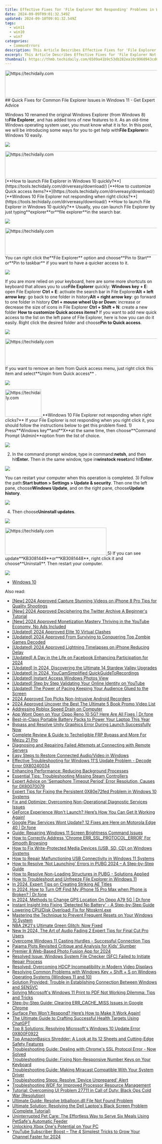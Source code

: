 ```yaml
---
title: Effective Fixes for 'File Explorer Not Responding' Problems in Windows 11
date: 2024-09-09T09:01:32.549Z
updated: 2024-09-10T09:01:32.549Z
tags:
  - win11
  - win10
  - win7
categories:
  - CommonErrors
description: This Article Describes Effective Fixes for 'File Explorer Not Responding' Problems in Windows 11
excerpt: This Article Describes Effective Fixes for 'File Explorer Not Responding' Problems in Windows 11
thumbnail: https://thmb.techidaily.com/6509a41b9c53db282ea10c9960943cd0bc0006742138202a2ce5d3d561a1baf2.jpg
---
```


<!-- affiliate ads begin -->
<a href="https://aligracehair.sjv.io/c/5597632/2135361/19272" target="_top" id="2135361">
  <img src="//a.impactradius-go.com/display-ad/19272-2135361" border="0" alt="https://techidaily.com" width="728" height="90"/>
</a>
<img height="0" width="0" src="https://aligracehair.sjv.io/i/5597632/2135361/19272" style="position:absolute;visibility:hidden;" border="0" />
<!-- affiliate ads end -->
## Quick Fixes for Common File Explorer Issues in Windows 11 - Get Expert Advice

Windows 10 renamed the original Windows Explorer (from Windows 8) to**File Explorer**, and has added tons of new features to it. As an old-time Windows operating system user, you must know what it is for. In this post, we will be introducing some ways for you to get help with**File Explorer**in Windows 10 easily.

![](https://images.drivereasy.com/wp-content/uploads/2016/12/file-explorer-in-window-s10.jpg)

<!-- affiliate ads begin -->
<a href="https://aidotcom.pxf.io/c/5597632/2134501/19576" target="_top" id="2134501">
  <img src="//a.impactradius-go.com/display-ad/19576-2134501" border="0" alt="https://techidaily.com" width="640" height="90"/>
</a>
<img height="0" width="0" src="https://aidotcom.pxf.io/i/5597632/2134501/19576" style="position:absolute;visibility:hidden;" border="0" />
<!-- affiliate ads end -->
[**How to launch File Explorer in Windows 10 quickly?**](https://tools.techidaily.com/drivereasy/download/) [**How to customize Quick access items?**](https://tools.techidaily.com/drivereasy/download/) [**Windows 10 File Explorer not responding when right clicks?**](https://tools.techidaily.com/drivereasy/download/)   **How to launch File Explorer in Windows 10 quickly?** Usually, you can launch File Explorer by just typing**explorer**or**file explorer**in the search bar.

![](https://images.drivereasy.com/wp-content/uploads/2016/12/img_584913472d50a-600x522.jpg)

<!-- affiliate ads begin -->
<a href="https://ephamedtechinc.pxf.io/c/5597632/2137227/26400" target="_top" id="2137227">
  <img src="//a.impactradius-go.com/display-ad/26400-2137227" border="0" alt="https://techidaily.com" width="728" height="90"/>
</a>
<img height="0" width="0" src="https://ephamedtechinc.pxf.io/i/5597632/2137227/26400" style="position:absolute;visibility:hidden;" border="0" />
<!-- affiliate ads end -->
 You can right click the**File Explorer** option and choose**Pin to Start** or**Pin to taskbar** if you want to have a quicker access to it.

![](https://images.drivereasy.com/wp-content/uploads/2016/12/img_584913edbf2bf.jpg)

 If you are more relied on your keyboard, here are some more shortcuts on keyboard that allows you to use**File Explorer** quickly: **Windows key + E**: open File Explorer **Ctrl + E**: activate the search bar in File Explorer**Alt + left arrow key**: go back to one folder in history**Alt + right arrow key**: go forward to one folder in history **Ctrl + mouse wheel Up or Down**: increase or decrease the size of icons in File Explorer **Ctrl + Shift + N**: create a new folder   **How to customize Quick access items?** If you want to add new quick access to the list on the left pane of File Explorer, here is how you can do it easily. Right click the desired folder and choose**Pin to Quick access**.

![](https://images.drivereasy.com/wp-content/uploads/2016/12/pin-to-quick-access.jpg)

<!-- affiliate ads begin -->
<a href="https://ephamedtechinc.pxf.io/c/5597632/2136621/26400" target="_top" id="2136621">
  <img src="//a.impactradius-go.com/display-ad/26400-2136621" border="0" alt="https://techidaily.com" width="728" height="90"/>
</a>
<img height="0" width="0" src="https://ephamedtechinc.pxf.io/i/5597632/2136621/26400" style="position:absolute;visibility:hidden;" border="0" />
<!-- affiliate ads end -->
 If you want to remove an item from Quick access menu, just right click this item and select**Unpin from Quick access** .

![](https://images.drivereasy.com/wp-content/uploads/2016/12/unpin-from-quick-access.jpg)

<!-- affiliate ads begin -->
<a href="https://aligracehair.sjv.io/c/5597632/2135393/19272" target="_top" id="2135393">
  <img src="//a.impactradius-go.com/display-ad/19272-2135393" border="0" alt="https://techidaily.com" width="120" height="90"/>
</a>
<img height="0" width="0" src="https://aligracehair.sjv.io/i/5597632/2135393/19272" style="position:absolute;visibility:hidden;" border="0" />
<!-- affiliate ads end -->
 **Windows 10 File Explorer not responding when right clicks?** If your File Explorer is not responding when you right click it, you should follow the instructions below to get this problem fixed. 1) Press**Windows key**and**X**at the same time, then choose**Command Prompt (Admin)**option from the list of choice.

![](https://images.drivereasy.com/wp-content/uploads/2016/12/img_58491b710eb2d.png)

2) In the command prompt window, type in command:**netsh**, and then hit**Enter.** Then in the same window, type in**winstock reset**and hit**Enter**.

![](https://images.drivereasy.com/wp-content/uploads/2016/12/img_58491c14e6750.jpg)

You can restart your computer when this operation is completed. 3) Follow the path:**Start button > Settings > Update & security**. Then one the left pane, choose**Windows Update**, and on the right pane, choose**Update history**.

![](https://images.drivereasy.com/wp-content/uploads/2016/12/img_58491d95611c0-600x476.jpg)

4) Then choose**Uninstall updates**.

![](https://images.drivereasy.com/wp-content/uploads/2016/12/img_58491d7901b10-600x462.jpg)

<!-- affiliate ads begin -->
<a href="https://aligracehair.sjv.io/c/5597632/2135372/19272" target="_top" id="2135372">
  <img src="//a.impactradius-go.com/display-ad/19272-2135372" border="0" alt="https://techidaily.com" width="336" height="90"/>
</a>
<img height="0" width="0" src="https://aligracehair.sjv.io/i/5597632/2135372/19272" style="position:absolute;visibility:hidden;" border="0" />
<!-- affiliate ads end -->
5) If you can see update**KB3081449**or**KB3081448**, right click it and choose**Uninstall**. Then restart your computer.

![](https://images.drivereasy.com/wp-content/uploads/2016/12/img_58491df2251f5-600x330.jpg)

* [Windows 10](https://tools.techidaily.com/drivereasy/download/)

<ins class="adsbygoogle"
     style="display:block"
     data-ad-format="autorelaxed"
     data-ad-client="ca-pub-7571918770474297"
     data-ad-slot="1223367746"></ins>



<ins class="adsbygoogle"
     style="display:block"
     data-ad-client="ca-pub-7571918770474297"
     data-ad-slot="8358498916"
     data-ad-format="auto"
     data-full-width-responsive="true"></ins>

<span class="atpl-alsoreadstyle">Also read:</span>
<div><ul>
<li><a href="https://article-helps.techidaily.com/new-2024-approved-capture-stunning-videos-on-iphone-8-pro-tips-for-quality-shootings/"><u>[New] 2024 Approved Capture Stunning Videos on iPhone 8 Pro Tips for Quality Shootings</u></a></li>
<li><a href="https://twitter-videos.techidaily.com/new-2024-approved-deciphering-the-twitter-archive-a-beginners-tutorial/"><u>[New] 2024 Approved Deciphering the Twitter Archive A Beginner's Tutorial</u></a></li>
<li><a href="https://youtube-docs.techidaily.com/024-approved-monetization-mastery-thriving-in-the-youtube-economy-no-ads-included/"><u>[New] 2024 Approved Monetization Mastery Thriving in the YouTube Economy, No Ads Included</u></a></li>
<li><a href="https://on-screen-recording.techidaily.com/updated-2024-approved-elite-10-virtual-clashes/"><u>[Updated] 2024 Approved Elite 10 Virtual Clashes</u></a></li>
<li><a href="https://video-screen-grab.techidaily.com/updated-2024-approved-from-surviving-to-conquering-top-zombie-games-decoded/"><u>[Updated] 2024 Approved From Surviving to Conquering Top Zombie Games Decoded</u></a></li>
<li><a href="https://fox-blue.techidaily.com/updated-2024-approved-lightning-timelapses-on-iphone-reducing-delay/"><u>[Updated] 2024 Approved Lightning Timelapses on iPhone Reducing Delay</u></a></li>
<li><a href="https://facebook-videos.techidaily.com/updated-a-day-in-the-life-on-facebook-enhancing-participation-for-2024/"><u>[Updated] A Day in the Life on Facebook Enhancing Participation for 2024</u></a></li>
<li><a href="https://desktop-recording.techidaily.com/updated-in-2024-discovering-the-ultimate-14-stardew-valley-upgrades/"><u>[Updated] In 2024, Discovering the Ultimate 14 Stardew Valley Upgrades</u></a></li>
<li><a href="https://desktop-recording.techidaily.com/updated-in-2024-youcamsimplified-quickguidetorecordings/"><u>[Updated] In 2024, YouCamSimplified QuickGuideToRecordings</u></a></li>
<li><a href="https://fox-friendly.techidaily.com/updated-instant-access-windows-photos-view/"><u>[Updated] Instant Access Windows Photos View</u></a></li>
<li><a href="https://facebook-video-footage.techidaily.com/updated-step-by-step-validating-your-online-identity-on-youtube/"><u>[Updated] Step by Step Validating Your Online Identity on YouTube</u></a></li>
<li><a href="https://fox-helps.techidaily.com/updated-the-power-of-pacing-keeping-your-audience-glued-to-the-screen/"><u>[Updated] The Power of Pacing Keeping Your Audience Glued to the Screen</u></a></li>
<li><a href="https://on-screen-recording.techidaily.com/2024-approved-top-picks-non-intrusive-android-recorders/"><u>2024 Approved Top Picks Non-Intrusive Android Recorders</u></a></li>
<li><a href="https://some-guidance.techidaily.com/2024-approved-uncover-the-best-the-ultimate-5-book-promo-video-list/"><u>2024 Approved Uncover the Best The Ultimate 5 Book Promo Video List</u></a></li>
<li><a href="https://network-issues.techidaily.com/addressing-roblox-speed-drain-on-computer/"><u>Addressing Roblox Speed Drain on Computer</u></a></li>
<li><a href="https://howto.techidaily.com/app-wont-open-on-your-oppo-reno-10-5g-here-are-all-fixes-drfone-by-drfone-fix-android-problems-fix-android-problems/"><u>App Wont Open on Your Oppo Reno 10 5G? Here Are All Fixes | Dr.fone</u></a></li>
<li><a href="https://buynow-reviews.techidaily.com/best-in-class-portable-battery-packs-to-power-your-laptop-this-year/"><u>Best-in-Class Portable Battery Packs to Power Your Laptop This Year</u></a></li>
<li><a href="https://common-error.techidaily.com/bypass-and-resolve-unity-graphics-error-during-launch-successfully-now/"><u>Bypass and Resolve Unity Graphics Error During Launch Successfully Now</u></a></li>
<li><a href="https://android-unlock.techidaily.com/complete-review-and-guide-to-techeligible-frp-bypass-and-more-for-meizu-21-pro-by-drfone-android/"><u>Complete Review & Guide to Techeligible FRP Bypass and More For Meizu 21 Pro</u></a></li>
<li><a href="https://common-error.techidaily.com/diagnosing-and-repairing-failed-attempts-at-connecting-with-remote-servers/"><u>Diagnosing and Repairing Failed Attempts at Connecting with Remote Servers</u></a></li>
<li><a href="https://common-error.techidaily.com/easy-steps-to-restore-connected-audiovideo-in-windows/"><u>Easy Steps to Restore Connected Audio/Video in Windows</u></a></li>
<li><a href="https://common-error.techidaily.com/effective-troubleshooting-for-windows-11s-update-problem-decode-error-0x80240034/"><u>Effective Troubleshooting for Windows 11'S Update Problem - Decode Error 0X80240034</u></a></li>
<li><a href="https://windows11.techidaily.com/enhancing-performance-reducing-background-processes/"><u>Enhancing Performance: Reducing Background Processes</u></a></li>
<li><a href="https://windows11.techidaily.com/essential-tips-troubleshooting-missing-steam-controllers/"><u>Essential Tips: Troubleshooting Missing Steam Controllers</u></a></li>
<li><a href="https://common-error.techidaily.com/expert-advice-on-semaphore-timeout-period-error-resolution-causes-for-0x80070079/"><u>Expert Advice on 'Semaphore Timeout Period' Error Resolution, Causes for 0X80070079</u></a></li>
<li><a href="https://common-error.techidaily.com/expert-tips-for-fixing-the-persistent-0x80e72fed-problem-in-windows-10-systems/"><u>Expert Tips for Fixing the Persistent 0X80e72fed Problem in Windows 10 Systems</u></a></li>
<li><a href="https://common-error.techidaily.com/fix-and-optimize-overcoming-non-operational-diagnostic-services-issues/"><u>Fix and Optimize: Overcoming Non-Operational Diagnostic Services Issues</u></a></li>
<li><a href="https://common-error.techidaily.com/geforce-experience-wont-launch-heres-how-you-can-get-it-working-again/"><u>GeForce Experience Won't Launch? Here’s How You Can Get It Working Again!</u></a></li>
<li><a href="https://howto.techidaily.com/google-play-services-wont-update-12-fixes-are-here-on-motorola-edge-40-drfone-by-drfone-fix-android-problems-fix-android-problems/"><u>Google Play Services Wont Update? 12 Fixes are Here on Motorola Edge 40 | Dr.fone</u></a></li>
<li><a href="https://common-error.techidaily.com/guide-repairing-windows-11-screen-brightness-command-issues/"><u>Guide: Repairing Windows 11 Screen Brightness Command Issues</u></a></li>
<li><a href="https://common-error.techidaily.com/how-to-correctly-address-chrome-errsslprotocolerror-for-smooth-browsing/"><u>How to Correctly Address 'Chrome ERR_SSL_PROTOCOL_ERROR' For Smooth Browsing</u></a></li>
<li><a href="https://common-error.techidaily.com/how-to-fix-write-protected-media-devices-usb-sd-cd-on-windows-systems/"><u>How to Fix Write-Protected Media Devices (USB, SD, CD) on Windows Systems</u></a></li>
<li><a href="https://common-error.techidaily.com/how-to-repair-malfunctioning-usb-connectivity-in-windows-11-systems/"><u>How to Repair Malfunctioning USB Connectivity in Windows 11 Systems</u></a></li>
<li><a href="https://common-error.techidaily.com/how-to-resolve-not-launching-errors-in-pubg-2024-a-step-by-step-guide/"><u>How to Resolve 'Not Launching' Errors in PUBG 2024 – A Step-by-Step Guide</u></a></li>
<li><a href="https://common-error.techidaily.com/how-to-resolve-non-loading-structures-in-pubg-solutions-applied/"><u>How to Resolve Non-Loading Structures in PUBG - Solutions Applied</u></a></li>
<li><a href="https://common-error.techidaily.com/how-to-troubleshoot-and-unfreeze-file-explorer-in-windows-11/"><u>How to Troubleshoot and Unfreeze File Explorer in Windows 11</u></a></li>
<li><a href="https://some-techniques.techidaily.com/in-2024-expert-tips-on-creating-striking-ae-titles/"><u>In 2024, Expert Tips on Creating Striking AE Titles</u></a></li>
<li><a href="https://iphone-unlock.techidaily.com/in-2024-how-to-turn-off-find-my-iphone-15-pro-max-when-phone-is-broken-drfone-by-drfone-ios/"><u>In 2024, How to Turn Off Find My iPhone 15 Pro Max when Phone is Broken? | Dr.fone</u></a></li>
<li><a href="https://phone-solutions.techidaily.com/in-2024-methods-to-change-gps-location-on-oppo-a79-5g-drfone-by-drfone-virtual-android/"><u>In 2024, Methods to Change GPS Location On Oppo A79 5G | Dr.fone</u></a></li>
<li><a href="https://common-error.techidaily.com/instant-insight-into-fixing-detected-no-battery-a-step-by-step-guide/"><u>Instant Insight Into Fixing 'Detected No Battery' - A Step-by-Step Guide</u></a></li>
<li><a href="https://common-error.techidaily.com/lowering-cpudisk-overload-fix-for-ntoskrnlexe/"><u>Lowering CPU/Disk Overload: Fix for Ntoskrnl.exe</u></a></li>
<li><a href="https://common-error.techidaily.com/mastering-the-technique-to-prevent-frequent-resets-on-your-windows-10-system/"><u>Mastering the Technique to Prevent Frequent Resets on Your Windows 10 System</u></a></li>
<li><a href="https://common-error.techidaily.com/1723211694512-nba-2k21s-ultimate-green-glitch-now-fixed/"><u>NBA 2K21's Ultimate Green Glitch: Now Fixed</u></a></li>
<li><a href="https://ai-video-tools.techidaily.com/new-in-2024-the-art-of-audio-fading-2-expert-tips-for-final-cut-pro-users/"><u>New In 2024, The Art of Audio Fading 2 Expert Tips for Final Cut Pro Users</u></a></li>
<li><a href="https://common-error.techidaily.com/overcome-windows-11-casting-hurdles-successful-connection-tips/"><u>Overcome Windows 11 Casting Hurdles - Successful Connection Tips</u></a></li>
<li><a href="https://extra-tips.techidaily.com/pajama-plots-revisited-critique-and-analysis-for-kids-slumber/"><u>Pajama Plots Revisited Critique and Analysis for Kids' Slumber</u></a></li>
<li><a href="https://extra-approaches.techidaily.com/premier-8-web-based-photo-fusion-app-for-2024/"><u>Premier 8 Web-Based Photo Fusion App for 2024</u></a></li>
<li><a href="https://common-error.techidaily.com/resolved-issue-windows-system-file-checker-sfc-failed-to-initiate-repair-process/"><u>Resolved Issue: Windows System File Checker (SFC) Failed to Initiate Repair Process</u></a></li>
<li><a href="https://common-error.techidaily.com/resolved-overcoming-hdcp-incompatibility-in-modern-video-displays/"><u>Resolved: Overcoming HDCP Incompatibility in Modern Video Displays</u></a></li>
<li><a href="https://common-error.techidaily.com/resolving-common-problems-with-windows-key-plus-shift-plus-s-on-windows-operating-systems-windows-11-and-10/"><u>Resolving Common Problems with Windows Key + Shift + S on Windows Operating Systems (Windows 11 and 10)</u></a></li>
<li><a href="https://common-error.techidaily.com/solution-provided-trouble-in-establishing-connection-between-windows-and-sensvc/"><u>Solution Provided: Trouble in Establishing Connection Between Windows and SENSVC</u></a></li>
<li><a href="https://common-error.techidaily.com/solving-microsofts-windows-11-print-to-pdf-not-working-dilemma-tips-and-tricks/"><u>Solving Microsoft's Windows 11 Print to PDF Not Working Dilemma: Tips and Tricks</u></a></li>
<li><a href="https://common-error.techidaily.com/step-by-step-guide-clearing-errcachemiss-issues-in-google-chrome/"><u>Step-by-Step Guide: Clearing ERR_CACHE_MISS Issues in Google Chrome</u></a></li>
<li><a href="https://common-error.techidaily.com/1723211288428-surface-pen-wont-respond-heres-how-to-make-it-work-again/"><u>Surface Pen Won't Respond? Here’s How to Make It Work Again!</u></a></li>
<li><a href="https://tech-haven.techidaily.com/the-ultimate-guide-to-crafting-successful-health-targets-using-chatgpt/"><u>The Ultimate Guide to Crafting Successful Health Targets Using ChatGPT</u></a></li>
<li><a href="https://win-howtos.techidaily.com/top-8-solutions-resolving-microsofts-windows-10-update-error-0x800f0922/"><u>Top 8 Solutions: Resolving Microsoft's Windows 10 Update Error 0X800F0922</u></a></li>
<li><a href="https://buynow-help.techidaily.com/top-amazonbasics-shredder-a-look-at-its-12-sheets-and-cutting-edge-safety-features/"><u>Top AmazonBasics Shredder: A Look at Its 12 Sheets and Cutting-Edge Safety Features</u></a></li>
<li><a href="https://common-error.techidaily.com/troubleshooting-guide-dealing-with-chromes-ssl-protocol-error-now-solved/"><u>Troubleshooting Guide: Dealing with Chrome's SSL Protocol Error - Now Solved</u></a></li>
<li><a href="https://common-error.techidaily.com/troubleshooting-guide-fixing-non-responsive-number-keys-on-your-keyboard/"><u>Troubleshooting Guide: Fixing Non-Responsive Number Keys on Your Keyboard</u></a></li>
<li><a href="https://common-error.techidaily.com/troubleshooting-guide-making-miracast-compatible-with-your-system-driver/"><u>Troubleshooting Guide: Making Miracast Compatible With Your System Driver</u></a></li>
<li><a href="https://common-error.techidaily.com/troubleshooting-steps-resolve-device-unprepared-alert/"><u>Troubleshooting Steps: Resolve 'Device Unprepared' Alert</u></a></li>
<li><a href="https://common-error.techidaily.com/troubleshooting-wdf-for-improved-processor-resource-management/"><u>Troubleshooting WDF for Improved Processor Resource Management</u></a></li>
<li><a href="https://win-able.techidaily.com/tutorial-overcoming-ui-problem-27711-in-call-of-duty-black-ops-cold-war-resolution/"><u>Tutorial: Overcoming UI Problem 27711 in Call of Duty: Black Ops Cold War (Resolution)</u></a></li>
<li><a href="https://techno-recovery.techidaily.com/ultimate-guide-resolve-btballoondll-file-not-found-problem/"><u>Ultimate Guide: Resolve btballoon.dll File Not Found Problem</u></a></li>
<li><a href="https://common-error.techidaily.com/ultimate-solution-resolving-the-dell-laptops-black-screen-problem-complete-tutorial/"><u>Ultimate Solution: Resolving the Dell Laptop's Black Screen Problem (Complete Tutorial)</u></a></li>
<li><a href="https://buynow-tips.techidaily.com/uninterrupted-pet-care-the-effortless-way-to-serve-six-meals-using-petsafes-automatic-feeder/"><u>Uninterrupted Pet Care: The Effortless Way to Serve Six Meals Using PetSafe's Automatic Feeder</u></a></li>
<li><a href="https://common-error.techidaily.com/unlocking-xbox-ones-potential-on-your-pc/"><u>Unlocking Xbox One's Potential on Your PC</u></a></li>
<li><a href="https://facebook-record-videos.techidaily.com/youtube-subscriber-boost-the-4-simplest-tricks-to-grow-your-channel-faster-for-2024/"><u>YouTube Subscriber Boost – The 4 Simplest Tricks to Grow Your Channel Faster for 2024</u></a></li>
</ul></div>

